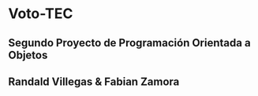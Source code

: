 # Voto-TEC
## Segundo Proyecto de Programación Orientada a Objetos

## Randald Villegas & Fabian Zamora
